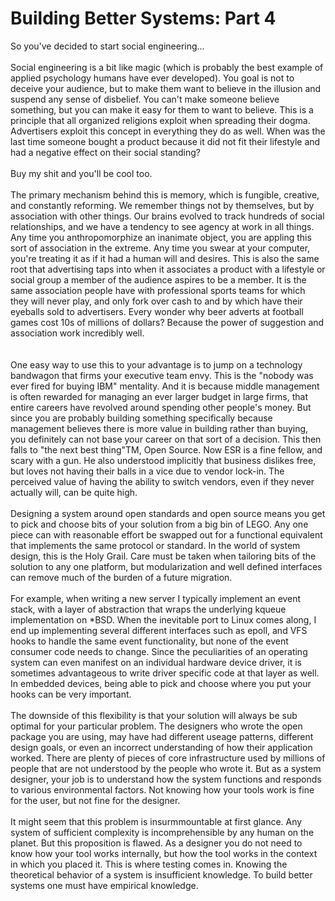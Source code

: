 Building Better Systems: Part 4
===============================

So you&#39;ve decided to start social engineering...<br /><br />Social engineering is a bit like magic (which is probably the best example of applied psychology humans have ever developed). You goal is not to deceive your audience, but to make them want to believe in the illusion and suspend any sense of disbelief. You can&#39;t make someone believe something, but you can make it easy for them to want to believe. This is a principle that all organized religions exploit when spreading their dogma. Advertisers exploit this concept in everything they do as well. When was the last time someone bought a product because it did not fit their lifestyle and had a negative effect on their social standing?<br /><br />Buy my shit and you&#39;ll be cool too. <br /><br />The primary mechanism behind this is memory, which is fungible, creative, and constantly reforming. We remember things not by themselves, but by association with other things. Our brains evolved to track hundreds of social relationships, and we have a tendency to see agency at work in all things. Any time you anthropomorphize an inanimate object, you are appling this sort of association in the extreme. Any time you swear at your computer, you&#39;re treating it as if it had a human will and desires. This is also the same root that advertising taps into when it associates a product with a lifestyle or social group a member of the audience aspires to be a member.   It is the same association people have with professional sports teams for which they will never play, and only fork over cash to and by which have their eyeballs sold to advertisers. Every wonder why beer adverts at football games cost 10s of millions of dollars?  Because the power of suggestion and association work incredibly well. <br /><br /><br />One easy way to use this to your advantage is to jump on a technology bandwagon that firms your executive team envy. This is the "nobody was ever fired for buying IBM" mentality. And it is because middle management is often rewarded for managing an ever larger budget in large firms, that entire careers have revolved around spending other people&#39;s money. But since you are probably building something specifically because management believes there is more value in building rather than buying, you definitely can not base your career on that sort of a decision. This then falls to "the next best thing"TM, Open Source. Now ESR is a fine fellow, and scary with a gun. He also understood implicitly that business dislikes free, but loves not having their balls in a vice due to vendor lock-in. The perceived value of having the ability to switch vendors, even if they never actually will, can be quite high. <br /><br />Designing a system around open standards and open source means you get to pick and choose bits of your solution from a big bin of LEGO. Any one piece can with reasonable effort be swapped out for a functional equivalent that implements the same protocol or standard. In the world of system design, this is the Holy Grail. Care must be taken when tailoring bits of the solution to any one platform, but modularization and well defined interfaces can remove much of the burden of a future migration. <br /><br />For example, when writing a new server I typically implement an event stack, with a layer of abstraction that wraps the underlying kqueue implementation on *BSD.  When the inevitable port to Linux comes along, I end up implementing several different interfaces such as epoll, and VFS hooks to handle the same event functionality, but none of the event consumer code needs to change. Since the peculiarities of an operating system can even manifest on an individual hardware device driver, it is sometimes advantageous to write driver specific code at that layer as well. In embedded devices, being able to pick and choose where you put your hooks can be very important. <br /><br />The downside of this flexibility is that your solution will always be sub optimal for your particular problem. The designers who wrote the open package you are using, may have had different useage patterns, different design goals, or even an incorrect understanding of how their application worked. There are plenty of pieces of core infrastructure used by millions of people that are not understood by the people who wrote it. But as a system designer, your job is to understand how the system functions and responds to various environmental factors. Not knowing how your tools work is fine for the user, but not fine for the designer. <br /><br />It might seem that this problem is insurmmountable at first glance. Any system of sufficient complexity is incomprehensible by any human on the planet. But this proposition is flawed. As a designer you do not need to know how your tool works internally, but how the tool works in the context in which you placed it. This is where testing comes in. Knowing the theoretical behavior of a system is insufficient knowledge. To build better systems one must have empirical knowledge.